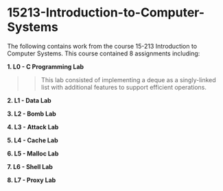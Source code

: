 # 15213-Introduction-to-Computer-Systems

The following contains work from the course 15-213 Introduction to Computer Systems. This course contained 8 assignments including:

__1. L0 - C Programming Lab__

  >>This lab consisted of implementing a deque as a singly-linked list with additional features to support efficient operations.
  
__2. L1 - Data Lab__

__3. L2 - Bomb Lab__

__4. L3 - Attack Lab__

__5. L4 - Cache Lab__

__6. L5 - Malloc Lab__

__7. L6 - Shell Lab__

__8. L7 - Proxy Lab__
